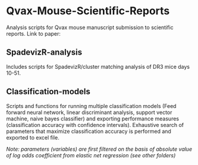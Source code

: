 # Qvax-Mouse-Scientific-Reports
Analysis scripts for Qvax mouse manuscript submission to scientific reports. Link to paper:

## SpadevizR-analysis
Includes scripts for SpadevizR/cluster matching analysis of DR3 mice days 10-51. 

## Classification-models
Scripts and functions for running multiple classification models (Feed forward neural network, linear discriminant analysis, support vector machine, naive bayes classifier) and exporting performance measures (classification accuracy with confidence intervals). Exhaustive search of parameters that maximize classification accuracy is performed and exported to excel file.

*Note: parameters (variables) are first filtered on the basis of absolute value of log odds coefficient from elastic net regression (see other folders)*